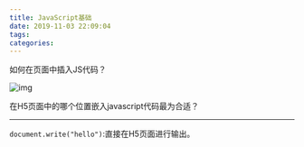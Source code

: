 ```yaml
---
title: JavaScript基础
date: 2019-11-03 22:09:04
tags:
categories:
---
```


如何在页面中插入JS代码？

![img](http://img.mukewang.com/52e31ea8000149f406440218.jpg)

在H5页面中的哪个位置嵌入javascript代码最为合适？

------

`document.write("hello")`:直接在H5页面进行输出。